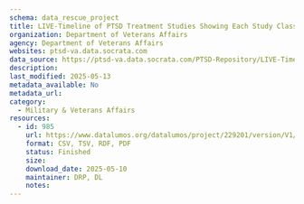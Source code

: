 ```yaml
---
schema: data_rescue_project 
title: LIVE-Timeline of PTSD Treatment Studies Showing Each Study Class
organization: Department of Veterans Affairs
agency: Department of Veterans Affairs
websites: ptsd-va.data.socrata.com
data_source: https://ptsd-va.data.socrata.com/PTSD-Repository/LIVE-Timeline-of-PTSD-Treatment-Studies-Showing-Ea/s6px-fwqq
description: 
last_modified: 2025-05-13
metadata_available: No
metadata_url: 
category:
  - Military & Veterans Affairs 
resources:
  - id: 985
    url: https://www.datalumos.org/datalumos/project/229201/version/V1/view
    format: CSV, TSV, RDF, PDF
    status: Finished
    size: 
    download_date: 2025-05-10
    maintainer: DRP, DL
    notes: 
---
```

